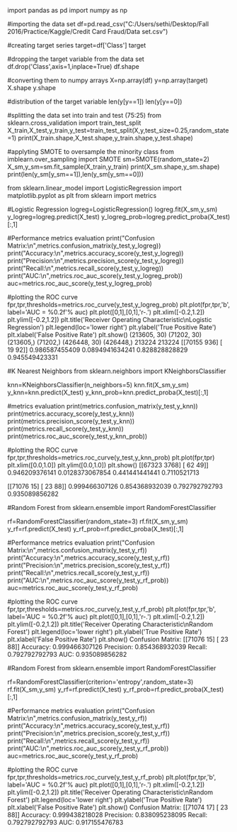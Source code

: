 import pandas as pd
import numpy as np

#importing the data set
df=pd.read_csv("C:/Users/sethi/Desktop/Fall 2016/Practice/Kaggle/Credit Card Fraud/Data set.csv")

#creating target series
target=df['Class']
target

#dropping the target variable from the data set
df.drop('Class',axis=1,inplace=True)
df.shape

#converting them to numpy arrays
X=np.array(df)
y=np.array(target)
X.shape
y.shape

#distribution of the target variable
len(y[y==1])
len(y[y==0])

#splitting the data set into train and test (75:25)
from sklearn.cross_validation import train_test_split
X_train,X_test,y_train,y_test=train_test_split(X,y,test_size=0.25,random_state=1)
print(X_train.shape,X_test.shape,y_train.shape,y_test.shape)

#applyting SMOTE to oversample the minority class
from imblearn.over_sampling import SMOTE
sm=SMOTE(random_state=2)
X_sm,y_sm=sm.fit_sample(X_train,y_train)
print(X_sm.shape,y_sm.shape)
print(len(y_sm[y_sm==1]),len(y_sm[y_sm==0]))

from sklearn.linear_model import LogisticRegression
import matplotlib.pyplot as plt
from sklearn import metrics

#Logistic Regression
logreg=LogisticRegression()
logreg.fit(X_sm,y_sm)
y_logreg=logreg.predict(X_test)
y_logreg_prob=logreg.predict_proba(X_test)[:,1]

#Performance metrics evaluation
print("Confusion Matrix:\n",metrics.confusion_matrix(y_test,y_logreg))
print("Accuracy:\n",metrics.accuracy_score(y_test,y_logreg))
print("Precision:\n",metrics.precision_score(y_test,y_logreg))
print("Recall:\n",metrics.recall_score(y_test,y_logreg))
print("AUC:\n",metrics.roc_auc_score(y_test,y_logreg_prob))
auc=metrics.roc_auc_score(y_test,y_logreg_prob)

#plotting the ROC curve
fpr,tpr,thresholds=metrics.roc_curve(y_test,y_logreg_prob)
plt.plot(fpr,tpr,'b', label='AUC = %0.2f'% auc)
plt.plot([0,1],[0,1],'r-.')
plt.xlim([-0.2,1.2])
plt.ylim([-0.2,1.2])
plt.title('Receiver Operating Characteristic\nLogistic Regression')
plt.legend(loc='lower right')
plt.ylabel('True Positive Rate')
plt.xlabel('False Positive Rate')
plt.show()
(213605, 30) (71202, 30) (213605,) (71202,)
(426448, 30) (426448,)
213224 213224
[[70155   936]
 [   19    92]]
0.986587455409
0.0894941634241
0.828828828829
0.945549423331

#K Nearest Neighbors
from sklearn.neighbors import KNeighborsClassifier

knn=KNeighborsClassifier(n_neighbors=5)
knn.fit(X_sm,y_sm)
y_knn=knn.predict(X_test)
y_knn_prob=knn.predict_proba(X_test)[:,1]

#metrics evaluation
print(metrics.confusion_matrix(y_test,y_knn))
print(metrics.accuracy_score(y_test,y_knn))
print(metrics.precision_score(y_test,y_knn))
print(metrics.recall_score(y_test,y_knn))
print(metrics.roc_auc_score(y_test,y_knn_prob))

#plotting the ROC curve
fpr,tpr,thresholds=metrics.roc_curve(y_test,y_knn_prob)
plt.plot(fpr,tpr)
plt.xlim([0.0,1.0])
plt.ylim([0.0,1.0])
plt.show()
[[67323  3768]
 [   62    49]]
0.946209376141
0.0128373067854
0.441441441441
0.7110521713


[[71076    15]
 [   23    88]]
0.999466307126
0.854368932039
0.792792792793
0.935089856282

#Random Forest
from sklearn.ensemble import RandomForestClassifier

rf=RandomForestClassifier(random_state=3)
rf.fit(X_sm,y_sm)
y_rf=rf.predict(X_test)
y_rf_prob=rf.predict_proba(X_test)[:,1]

#Performance metrics evaluation
print("Confusion Matrix:\n",metrics.confusion_matrix(y_test,y_rf))
print("Accuracy:\n",metrics.accuracy_score(y_test,y_rf))
print("Precision:\n",metrics.precision_score(y_test,y_rf))
print("Recall:\n",metrics.recall_score(y_test,y_rf))
print("AUC:\n",metrics.roc_auc_score(y_test,y_rf_prob))
auc=metrics.roc_auc_score(y_test,y_rf_prob)

#plotting the ROC curve
fpr,tpr,thresholds=metrics.roc_curve(y_test,y_rf_prob)
plt.plot(fpr,tpr,'b', label='AUC = %0.2f'% auc)
plt.plot([0,1],[0,1],'r-.')
plt.xlim([-0.2,1.2])
plt.ylim([-0.2,1.2])
plt.title('Receiver Operating Characteristic\nRandom Forest')
plt.legend(loc='lower right')
plt.ylabel('True Positive Rate')
plt.xlabel('False Positive Rate')
plt.show()
Confusion Matrix:
 [[71076    15]
 [   23    88]]
Accuracy:
 0.999466307126
Precision:
 0.854368932039
Recall:
 0.792792792793
AUC:
 0.935089856282

#Random Forest
from sklearn.ensemble import RandomForestClassifier

rf=RandomForestClassifier(criterion='entropy',random_state=3)
rf.fit(X_sm,y_sm)
y_rf=rf.predict(X_test)
y_rf_prob=rf.predict_proba(X_test)[:,1]

#Performance metrics evaluation
print("Confusion Matrix:\n",metrics.confusion_matrix(y_test,y_rf))
print("Accuracy:\n",metrics.accuracy_score(y_test,y_rf))
print("Precision:\n",metrics.precision_score(y_test,y_rf))
print("Recall:\n",metrics.recall_score(y_test,y_rf))
print("AUC:\n",metrics.roc_auc_score(y_test,y_rf_prob))
auc=metrics.roc_auc_score(y_test,y_rf_prob)

#plotting the ROC curve
fpr,tpr,thresholds=metrics.roc_curve(y_test,y_rf_prob)
plt.plot(fpr,tpr,'b', label='AUC = %0.2f'% auc)
plt.plot([0,1],[0,1],'r-.')
plt.xlim([-0.2,1.2])
plt.ylim([-0.2,1.2])
plt.title('Receiver Operating Characteristic\nRandom Forest')
plt.legend(loc='lower right')
plt.ylabel('True Positive Rate')
plt.xlabel('False Positive Rate')
plt.show()
Confusion Matrix:
 [[71074    17]
 [   23    88]]
Accuracy:
 0.999438218028
Precision:
 0.838095238095
Recall:
 0.792792792793
AUC:
 0.917155476783
